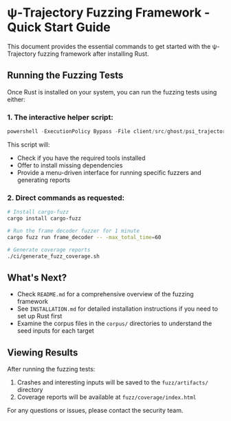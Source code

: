 # ψ-Trajectory Fuzzing Framework - Quick Start Guide

This document provides the essential commands to get started with the ψ-Trajectory fuzzing framework after installing Rust.

## Running the Fuzzing Tests

Once Rust is installed on your system, you can run the fuzzing tests using either:

### 1. **The interactive helper script:**

```powershell
powershell -ExecutionPolicy Bypass -File client/src/ghost/psi_trajectory/fuzz/run_fuzzing.ps1
```

This script will:
- Check if you have the required tools installed
- Offer to install missing dependencies
- Provide a menu-driven interface for running specific fuzzers and generating reports

### 2. **Direct commands as requested:**

```bash
# Install cargo-fuzz
cargo install cargo-fuzz

# Run the frame decoder fuzzer for 1 minute
cargo fuzz run frame_decoder -- -max_total_time=60

# Generate coverage reports
./ci/generate_fuzz_coverage.sh
```

## What's Next?

- Check `README.md` for a comprehensive overview of the fuzzing framework
- See `INSTALLATION.md` for detailed installation instructions if you need to set up Rust first
- Examine the corpus files in the `corpus/` directories to understand the seed inputs for each target

## Viewing Results

After running the fuzzing tests:

1. Crashes and interesting inputs will be saved to the `fuzz/artifacts/` directory
2. Coverage reports will be available at `fuzz/coverage/index.html`

For any questions or issues, please contact the security team.
